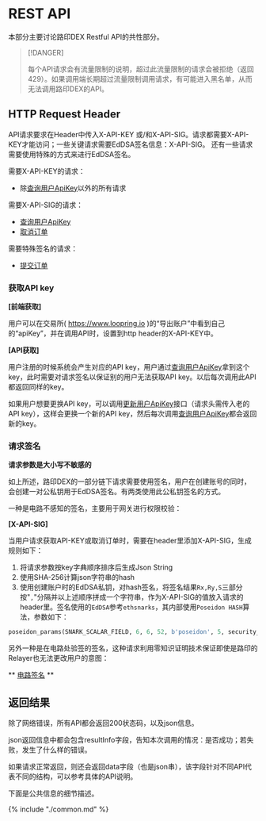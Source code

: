 # REST API

本部分主要讨论路印DEX Restful API的共性部分。
> [!DANGER]
>
> 
> 每个API请求会有流量限制的说明，超过此流量限制的请求会被拒绝（返回429）。如果调用端长期超过流量限制调用请求，有可能进入黑名单，从而无法调用路印DEX的API。

## HTTP Request Header

API请求要求在Header中传入X-API-KEY 或/和X-API-SIG。请求都需要X-API-KEY才能访问；一些关键请求需要EdDSA签名信息：X-API-SIG。
还有一些请求需要使用特殊的方式来进行EdDSA签名。

需要X-API-KEY的请求：

- 除[查询用户ApiKey](./dex_apis/getApiKey.md)以外的所有请求

需要X-API-SIG的请求：

- [查询用户ApiKey](./dex_apis/getApiKey.md)
- [取消订单](./dex_apis/cancelOrder.md)

需要特殊签名的请求：

- [提交订单](./dex_apis/submitOrder.md)

### 获取API key

**[前端获取]**

用户可以在交易所( https://www.loopring.io )的“导出账户”中看到自己的“apiKey”，并在调用API时，设置到http header的X-API-KEY中。

**[API获取]**

用户注册的时候系统会产生对应的API key，用户通过[查询用户ApiKey](./dex_apis/getApiKey.md)拿到这个key，此时需要对请求签名以保证别的用户无法获取API key。以后每次调用此API都返回同样的key。

如果用户想要更换API key，可以调用[更新用户ApiKey](./dex_apis/applyApiKey.md)接口（请求头需传入老的API key），这样会更换一个新的API key，然后每次调用[查询用户ApiKey](./dex_apis/getApiKey.md)都会返回新的key。

### 请求签名

**请求参数是大小写不敏感的**

如上所述，路印DEX的一部分链下请求需要使用签名，用户在创建账号的同时，会创建一对公私钥用于EdDSA签名。有两类使用此公私钥签名的方式。

一种是电路不感知的签名，主要用于网关进行权限校验：

**[X-API-SIG]**

当用户请求获取API-KEY或取消订单时，需要在header里添加X-API-SIG，生成规则如下：
1. 将请求参数按key字典顺序排序后生成Json String
2. 使用SHA-256计算json字符串的hash
3. 使用创建账户时的EdDSA私钥，对hash签名，将签名结果`Rx,Ry,S`三部分按"`,`"分隔并以上述顺序拼成一个字符串，作为X-API-SIG的值放入请求的header里。签名使用的`EdDSA`参考`ethsnarks`，其内部使用`Poseidon HASH`算法，参数如下：
```py
poseidon_params(SNARK_SCALAR_FIELD, 6, 6, 52, b'poseidon', 5, security_target=128)
```

另外一种是在电路处验签的签名，这种请求利用零知识证明技术保证即使是路印的Relayer也无法更改用户的意图：

** [电路签名](./dex_integrations/trader.md#OrderSig) **

## 返回结果

除了网络错误，所有API都会返回200状态码，以及json信息。

json返回信息中都会包含resultInfo字段，告知本次调用的情况：是否成功；若失败，发生了什么样的错误。

如果请求正常返回，则还会返回data字段（也是json串），该字段针对不同API代表不同的结构，可以参考具体的API说明。

下面是公共信息的细节描述。

{% include "./common.md" %}
